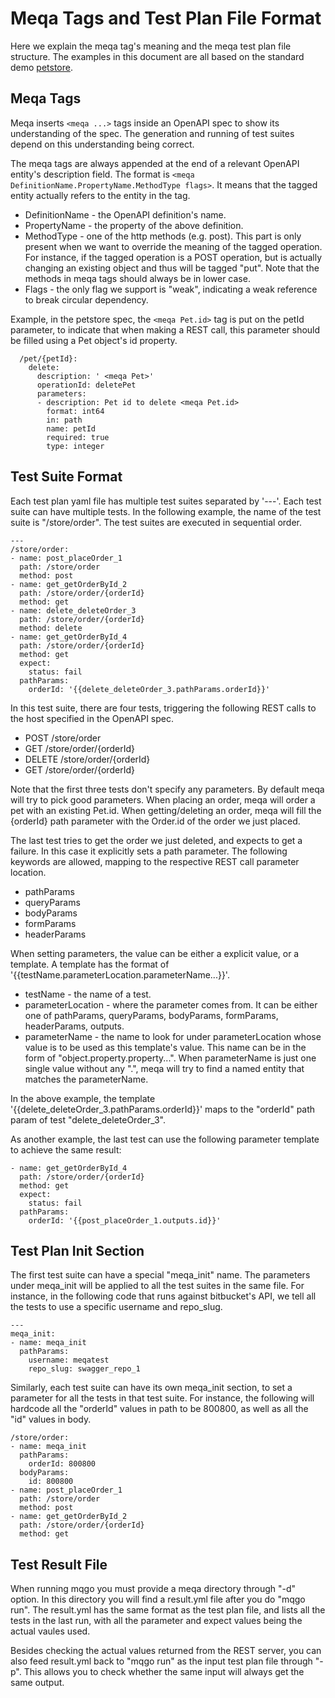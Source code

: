 # Meqa Tags and Test Plan File Format

Here we explain the meqa tag's meaning and the meqa test plan file structure. The examples in this document are all based on the standard demo [petstore](http://petstore.swagger.io/v2/swagger.yaml).

## Meqa Tags

Meqa inserts `<meqa ...>` tags inside an OpenAPI spec to show its understanding of the spec. The generation and running of test suites depend on this understanding being correct.

The meqa tags are always appended at the end of a relevant OpenAPI entity's description field. The format is `<meqa DefinitionName.PropertyName.MethodType flags>`. It means that the tagged entity actually refers to the entity in the tag.

* DefinitionName - the OpenAPI definition's name.
* PropertyName - the property of the above definition.
* MethodType - one of the http methods (e.g. post). This part is only present when we want to override the meaning of the tagged operation. For instance, if the tagged operation is a POST operation, but is actually changing an existing object and thus will be tagged "put". Note that the methods in meqa tags should always be in lower case.
* Flags - the only flag we support is "weak", indicating a weak reference to break circular dependency.

Example, in the petstore spec, the `<meqa Pet.id>` tag is put on the petId parameter, to indicate that when making a REST call, this parameter should be filled using a Pet object's id property.
```
  /pet/{petId}:
    delete:
      description: ' <meqa Pet>'
      operationId: deletePet
      parameters:
      - description: Pet id to delete <meqa Pet.id>
        format: int64
        in: path
        name: petId
        required: true
        type: integer
```

## Test Suite Format

Each test plan yaml file has multiple test suites separated by '---'. Each test suite can have multiple tests. In the following example, the name of the test suite is "/store/order". The test suites are executed in sequential order.

```
---
/store/order:
- name: post_placeOrder_1
  path: /store/order
  method: post
- name: get_getOrderById_2
  path: /store/order/{orderId}
  method: get
- name: delete_deleteOrder_3
  path: /store/order/{orderId}
  method: delete
- name: get_getOrderById_4
  path: /store/order/{orderId}
  method: get
  expect:
    status: fail
  pathParams:
    orderId: '{{delete_deleteOrder_3.pathParams.orderId}}'
```

In this test suite, there are four tests, triggering the following REST calls to the host specified in the OpenAPI spec. 

* POST /store/order
* GET /store/order/{orderId}
* DELETE /store/order/{orderId}
* GET /store/order/{orderId}

Note that the first three tests don't specify any parameters. By default meqa will try to pick good parameters. When placing an order, meqa will order a pet with an existing Pet.id. When getting/deleting an order, meqa will fill the {orderId} path parameter with the Order.id of the order we just placed.

The last test tries to get the order we just deleted, and expects to get a failure. In this case it explicitly sets a path parameter. The following keywords are allowed, mapping to the respective REST call parameter location.

* pathParams
* queryParams
* bodyParams
* formParams
* headerParams

When setting parameters, the value can be either a explicit value, or a template. A template has the format of '{{testName.parameterLocation.parameterName...}}'.

* testName - the name of a test.
* parameterLocation - where the parameter comes from. It can be either one of pathParams, queryParams, bodyParams, formParams, headerParams, outputs.
* parameterName - the name to look for under parameterLocation whose value is to be used as this template's value. This name can be in the form of "object.property.property...". When parameterName is just one single value without any ".", meqa will try to find a named entity that matches the parameterName.

In the above example, the template '{{delete_deleteOrder_3.pathParams.orderId}}' maps to the "orderId" path param of test "delete_deleteOrder_3".

As another example, the last test can use the following parameter template to achieve the same result:

```
- name: get_getOrderById_4
  path: /store/order/{orderId}
  method: get
  expect:
    status: fail
  pathParams:
    orderId: '{{post_placeOrder_1.outputs.id}}'
```

## Test Plan Init Section

The first test suite can have a special "meqa_init" name. The parameters under meqa_init will be applied to all the test suites in the same file. For instance, in the following code that runs against bitbucket's API, we tell all the tests to use a specific username and repo_slug.

```
---
meqa_init:
- name: meqa_init
  pathParams:
    username: meqatest
    repo_slug: swagger_repo_1
```

Similarly, each test suite can have its own meqa_init section, to set a parameter for all the tests in that test suite. For instance, the following will hardcode all the "orderId" values in path to be 800800, as well as all the "id" values in body.

```
/store/order:
- name: meqa_init
  pathParams:
    orderId: 800800
  bodyParams:
    id: 800800
- name: post_placeOrder_1
  path: /store/order
  method: post
- name: get_getOrderById_2
  path: /store/order/{orderId}
  method: get
```

## Test Result File

When running mqgo you must provide a meqa directory through "-d" option. In this directory you will find a result.yml file after you do "mqgo run". The result.yml has the same format as the test plan file, and lists all the tests in the last run, with all the parameter and expect values being the actual vaules used.

Besides checking the actual values returned from the REST server, you can also feed result.yml back to "mqgo run" as the input test plan file through "-p". This allows you to check whether the same input will always get the same output.
